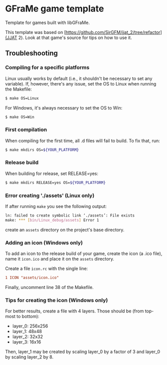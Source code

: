 # GFraMe game template

Template for games built with libGFraMe.

This template was based on [https://github.com/SirGFM/jjat_2/tree/refactor](JJAT 2).
Look at that game's source for tips on how to use it.


## Troubleshooting


### Compiling for a specific platforms

Linux usually works by default (i.e., it shouldn't be necessary to set any
variable). If, however, there's any issue, set the OS to Linux when running the
Makefile:

```sh
$ make OS=Linux
```

For Windows, it's always necessary to set the OS to Win:

```sh
$ make OS=Win
```


### First compilation

When compiling for the first time, all .d files will fail to build. To fix that,
run:

```sh
$ make mkdirs OS=${YOUR_PLATFORM}
```


### Release build

When building for release, set RELEASE=yes:

```sh
$ make mkdirs RELEASE=yes OS=${YOUR_PLATFORM}
```


### Error creating './assets' (Linux only)

If after running `make` you see the following output:

```sh
ln: failed to create symbolic link ‘./assets’: File exists
make: *** [bin/Linux_debug/assets] Error 1
```

create an `assets` directory on the project's base directory.


### Adding an icon (Windows only)

To add an icon to the release build of your game, create the icon (a .ico file),
name it `icon.ico` and place it on the `assets` directory.

Create a file `icon.rc` with the single line:

```rc
1 ICON "assets/icon.ico"
```

Finally, uncomment line 38 of the Makefile.


### Tips for creating the icon (Windows only)

For better results, create a file with 4 layers. Those should be (from top-most
to bottom):

* layer_0: 256x256
* layer_1: 48x48
* layer_2: 32x32
* layer_3: 16x16

Then, layer_1 may be created by scaling layer_0 by a factor of 3 and layer_0 by
scaling layer_2 by 8.
